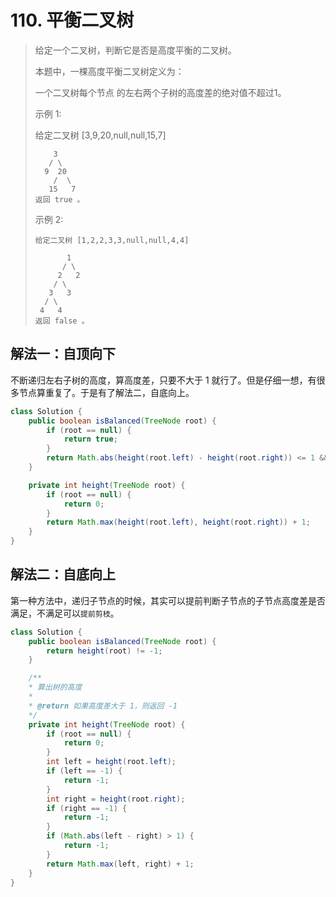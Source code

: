 # 110. 平衡二叉树

> 给定一个二叉树，判断它是否是高度平衡的二叉树。
> 
> 本题中，一棵高度平衡二叉树定义为：
> 
> 一个二叉树每个节点 的左右两个子树的高度差的绝对值不超过1。
> 
> 示例 1:
> 
> 给定二叉树 [3,9,20,null,null,15,7]
> ```
>     3
>    / \
>   9  20
>     /  \
>    15   7
> 返回 true 。
> ```
> 示例 2:
> ```
> 给定二叉树 [1,2,2,3,3,null,null,4,4]
> 
>        1
>       / \
>      2   2
>     / \
>    3   3
>   / \
>  4   4
> 返回 false 。
> ```

## 解法一：自顶向下

不断递归左右子树的高度，算高度差，只要不大于 1 就行了。但是仔细一想，有很多节点算重复了。于是有了解法二，自底向上。

``` java
class Solution {
    public boolean isBalanced(TreeNode root) {
        if (root == null) {
            return true;
        }
        return Math.abs(height(root.left) - height(root.right)) <= 1 && isBalanced(root.left) && isBalanced(root.right);
    }

    private int height(TreeNode root) {
        if (root == null) {
            return 0;
        }
        return Math.max(height(root.left), height(root.right)) + 1;
    }
}
```

## 解法二：自底向上

第一种方法中，递归子节点的时候，其实可以提前判断子节点的子节点高度差是否满足，不满足可以`提前剪枝`。

``` java
class Solution {
    public boolean isBalanced(TreeNode root) {
        return height(root) != -1;
    }

    /**
    * 算出树的高度
    *
    * @return 如果高度差大于 1，则返回 -1
    */
    private int height(TreeNode root) {
        if (root == null) {
            return 0;
        }
        int left = height(root.left);
        if (left == -1) {
            return -1;
        }
        int right = height(root.right);
        if (right == -1) {
            return -1;
        }
        if (Math.abs(left - right) > 1) {
            return -1;
        }
        return Math.max(left, right) + 1;
    }
}
```